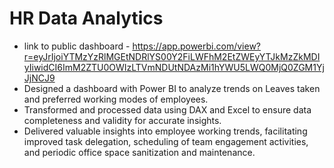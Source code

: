 # HR Data Analytics
- link to public dashboard - https://app.powerbi.com/view?r=eyJrIjoiYTMzYzRlMGEtNDRlYS00Y2FiLWFhM2EtZWEyYTJkMzZkMDIyIiwidCI6ImM2ZTU0OWIzLTVmNDUtNDAzMi1hYWU5LWQ0MjQ0ZGM1YjJjNCJ9
-	Designed a dashboard with Power BI to analyze trends on Leaves taken and preferred working modes of employees.
-	Transformed and processed data using DAX and Excel to ensure data completeness and validity for accurate insights.
-	Delivered valuable insights into employee working trends, facilitating improved task delegation, scheduling of team engagement activities, and periodic office space sanitization and maintenance.
